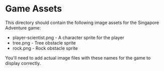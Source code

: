 # Game Assets

This directory should contain the following image assets for the Singapore Adventure game:

- player-scientist.png - A character sprite for the player
- tree.png - Tree obstacle sprite
- rock.png - Rock obstacle sprite

You'll need to add actual image files with these names for the game to display correctly.
